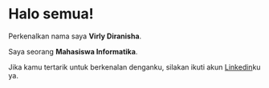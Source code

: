 # Halo semua! 

Perkenalkan nama saya **Virly Diranisha**.

Saya seorang **Mahasiswa Informatika**.

Jika kamu tertarik untuk berkenalan denganku, silakan ikuti akun [Linkedin](https://www.linkedin.com/in/Virly-Diranisha/)ku ya.
